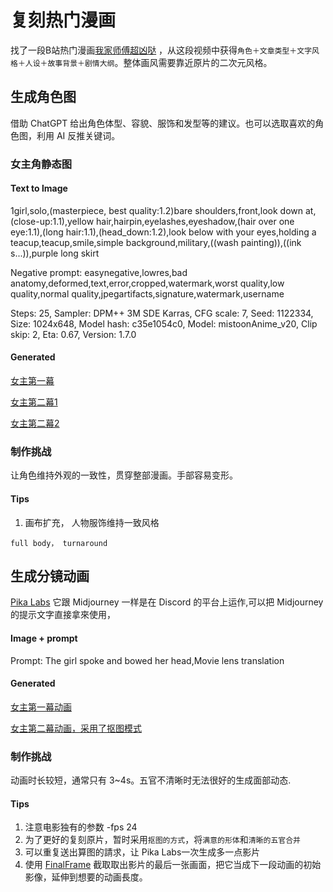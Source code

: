 # 复刻热门漫画
找了一段B站热门漫画[我家师傅超凶哒](http://ryt0q68hc.hn-bkt.clouddn.com/%E8%A7%86%E9%A2%91/%E6%88%91%E5%AE%B6%E5%B8%88%E7%88%B6%E8%B6%85%E5%87%B6%E5%93%92.mp4) ，从这段视频中获得`角色＋文章类型＋文字风格＋人设＋故事背景＋剧情大纲`。整体画风需要靠近原片的二次元风格。

## 生成角色图
借助 ChatGPT 给出角色体型、容貌、服饰和发型等的建议。也可以选取喜欢的角色图，利用 AI 反推关键词。

### 女主角静态图
#### Text to lmage
1girl,solo,(masterpiece, best quality:1.2)bare shoulders,front,look down at,(close-up:1.1),yellow hair,hairpin,eyelashes,eyeshadow,(hair over one eye:1.1),(long hair:1.1),(head_down:1.2),look below with your eyes,holding a teacup,teacup,smile,simple background,military,((wash painting)),((ink s...)),purple long skirt

Negative prompt: easynegative,lowres,bad anatomy,deformed,text,error,cropped,watermark,worst quality,low quality,normal quality,jpegartifacts,signature,watermark,username

Steps: 25, Sampler: DPM++ 3M SDE Karras, CFG scale: 7, Seed: 1122334, Size: 1024x648, Model hash: c35e1054c0, Model: mistoonAnime_v20, Clip skip: 2, Eta: 0.67, Version: 1.7.0

#### Generated
[女主第一幕](http://ryt0q68hc.hn-bkt.clouddn.com/%E8%A7%86%E9%A2%91/%E6%88%91%E5%AE%B6%E5%B8%88%E5%82%85%E8%B6%85%E5%87%B6%E5%93%92%E5%A5%B3%E4%B8%BB/%E5%A5%B3%E4%B8%BB%E7%AC%AC%E4%B8%80%E5%B9%95.jpeg)

[女主第二幕1](http://ryt0q68hc.hn-bkt.clouddn.com/%E8%A7%86%E9%A2%91/%E6%88%91%E5%AE%B6%E5%B8%88%E5%82%85%E8%B6%85%E5%87%B6%E5%93%92%E5%A5%B3%E4%B8%BB/%E5%A5%B3%E4%B8%BB%E7%AC%AC%E4%BA%8C%E5%B9%95%20%281%29.jpeg)


[女主第二幕2](http://ryt0q68hc.hn-bkt.clouddn.com/%E8%A7%86%E9%A2%91/%E6%88%91%E5%AE%B6%E5%B8%88%E5%82%85%E8%B6%85%E5%87%B6%E5%93%92%E5%A5%B3%E4%B8%BB/%E5%A5%B3%E4%B8%BB%E7%AC%AC%E4%BA%8C%E5%B9%95%20%282%29.jpeg)

### 制作挑战
让角色维持外观的一致性，贯穿整部漫画。手部容易变形。


#### Tips

1. 画布扩充， 人物服饰维持一致风格
```
full body， turnaround
```


## 生成分镜动画
[Pika Labs](https://www.pika.art/) 它跟 Midjourney 一样是在 Discord 的平台上运作,可以把 Midjourney 的提示文字直接拿來使用，

#### Image + prompt
Prompt: The girl spoke and bowed her head,Movie lens translation 

#### Generated

[女主第一幕动画](http://ryt0q68hc.hn-bkt.clouddn.com/%E8%A7%86%E9%A2%91/%E6%88%91%E5%AE%B6%E5%B8%88%E5%82%85%E8%B6%85%E5%87%B6%E5%93%92%E5%A5%B3%E4%B8%BB/%E5%A5%B3%E4%B8%BB%E7%AC%AC%E4%B8%80%E5%B9%95%E5%8A%A8%E7%94%BB.mp4) 

[女主第二幕动画，采用了抠图模式](http://ryt0q68hc.hn-bkt.clouddn.com/%E8%A7%86%E9%A2%91/%E6%88%91%E5%AE%B6%E5%B8%88%E5%82%85%E8%B6%85%E5%87%B6%E5%93%92%E5%A5%B3%E4%B8%BB/%E5%A5%B3%E4%B8%BB%E7%AC%AC%E4%BA%8C%E5%B9%95%E5%8A%A8%E7%94%BB%20%281%29.mp4) 


### 制作挑战
动画时长较短，通常只有 3~4s。五官不清晰时无法很好的生成面部动态.

#### Tips
1. 注意电影独有的参数 -fps 24
2. 为了更好的复刻原片，暂时采用`抠图的方式`，将`满意的形体`和`清晰的五官合并`
3. 可以重复送出算图的請求，让 Pika Labs一次生成多一点影片
4. 使用 [FinalFrame](https://finalframe.net/dev/) 截取取出影片的最后一张画面，把它当成下一段动画的初始影像，延伸到想要的动画長度。
